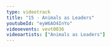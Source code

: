 ```yaml
---
type: videotrack
title: "15 - Animals as Leaders"
youtubeId: "eyW6AO4InYo"
videoevents: vevt0036
videoartists: ["Animals as Leaders"]
---
```

